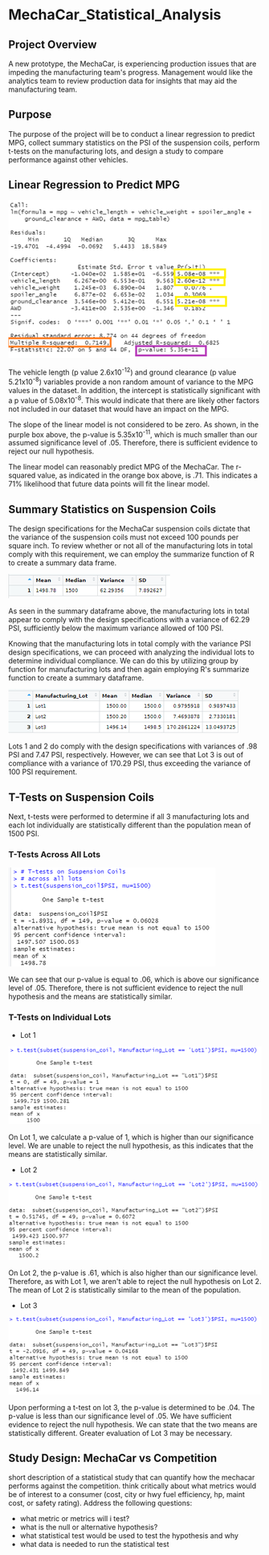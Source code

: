 # MechaCar_Statistical_Analysis

## Project Overview
A new prototype, the MechaCar, is experiencing production issues that are impeding the manufacturing team's progress.  Management would like the analytics team to review production data for insights that may aid the manufacturing team.

## Purpose
The purpose of the project will be to conduct a linear regression to predict MPG, collect summary statistics on the PSI of the suspension coils, perform t-tests on the manufacturing lots, and design a study to compare performance against other vehicles.

## Linear Regression to Predict MPG

![Multiple_Linear_Regression](Resources/Multiple_linear_regression.png)

The vehicle length (p value 2.6x10<sup>-12</sup>) and ground clearance (p value 5.21x10<sup>-8</sup>) variables provide a non random amount of variance to the MPG values in the dataset.  In addition, the intercept is statistically significant with a p value of 5.08x10<sup>-8</sup>.  This would indicate that there are likely other factors not included in our dataset that would have an impact on the MPG.

The slope of the linear model is not considered to be zero.  As shown, in the purple box above, the p-value is 5.35x10<sup>-11</sup>, which is much smaller than our assumed significance level of .05.  Therefore, there is sufficient evidence to reject our null hypothesis.

The linear model can reasonably predict MPG of the MechaCar.  The r-squared value, as indicated in the orange box above, is .71.  This indicates a 71% likelihood that future data points will fit the linear model.

## Summary Statistics on Suspension Coils

The design specifications for the MechaCar suspension coils dictate that the variance of the suspension coils must not exceed 100 pounds per square inch. To review whether or not all of the manufacturing lots in total comply with this requirement, we can employ the summarize function of R to create a summary data frame.

![table_summary](Resources/table_summary.png)

As seen in the summary dataframe above, the manufacturing lots in total appear to comply with the design specifications with a variance of 62.29 PSI, sufficiently below the maximum variance allowed of 100 PSI.

Knowing that the manufacturing lots in total comply with the variance PSI design specifications, we can proceed with analyzing the individual lots to determine individual compliance.  We can do this by utilizing group by function for manufacturing lots and then again employing R's summarize function to create a summary dataframe.

![lot_summary](Resources/lot_summary.png)

Lots 1 and 2 do comply with the design specifications with variances of .98 PSI and 7.47 PSI, respectively.  However, we can see that Lot 3 is out of compliance with a variance of 170.29 PSI, thus exceeding the variance of 100 PSI requirement.

## T-Tests on Suspension Coils

Next, t-tests were performed to determine if all 3 manufacturing lots and each lot individually are statistically different than the population mean of 1500 PSI.

### T-Tests Across All Lots

![t_test_all](Resources/t_test_all.png)

We can see that our p-value is equal to .06, which is above our significance level of .05.  Therefore, there is not sufficient evidence to reject the null hypothesis and the means are statistically similar.

### T-Tests on Individual Lots

 - Lot 1

![t_test_lot1](Resources/t_test_lot1.png)

On Lot 1, we calculate a p-value of 1, which is higher than our significance level.  We are unable to reject the null hypothesis, as this indicates that the means are statistically similar.

 - Lot 2

![t_test_lot2](Resources/t_test_lot2.png)

On Lot 2, the p-value is .61, which is also higher than our significance level.  Therefore, as with Lot 1, we aren't able to reject the null hypothesis on Lot 2.  The mean of Lot 2 is statistically similar to the mean of the population.

 - Lot 3
 
![t_test_lot3](Resources/t_test_lot3.png)

Upon performing a t-test on lot 3, the p-value is determined to be .04.  The p-value is less than our significance level of .05.  We have sufficient evidence to reject the null hypothesis.  We can state that the two means are statistically different.  Greater evaluation of Lot 3 may be necessary.

## Study Design: MechaCar vs Competition
short description of a statistical study that can quantify how the mechacar performs against the competition.  think critically about what metrics would be of interest to a consumer (cost, city or hwy fuel efficiency, hp, maint cost, or safety rating).  Address the following questions:
 - what metric or metrics will i test?
 - what is the null or alternative hypothesis?
 - what statistical test would be used to test the hypothesis and why
 - what data is needed to run the statistical test
 